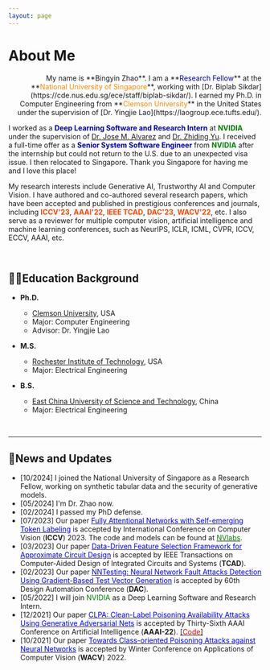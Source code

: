 ```yaml
---
layout: page
---
```


# About Me
<div style="text-align: right">
My name is **Bingyin Zhao**. I am a **<font color=LigthSykBlue>Research Fellow</font>** at the **<font color=Darkorange>National University of Singapore</font>**, working with [Dr. Biplab Sikdar](https://cde.nus.edu.sg/ece/staff/biplab-sikdar/). I earned my Ph.D. in Computer Engineering from **<font color=Darkorange>Clemson University</font>** in the United States under the supervision of [Dr. Yingjie Lao](https://laogroup.ece.tufts.edu/).
</div>

I worked as a **<font color=LigthSykBlue>Deep Learning Software and Research Intern</font>** at **<font color=Green>NVIDIA</font>** under the supervision of [Dr. Jose M. Alvarez](https://alvarezlopezjosem.github.io/) and [Dr. Zhiding Yu](https://chrisding.github.io/). I received a full-time offer as a **<font color=LigthSykBlue>Senior System Software Engineer</font>** from **<font color=Green>NVIDIA</font>** after the internship but could not return to the U.S. due to an unexpected visa issue. I then relocated to Singapore. Thank you Singapore for having me and I love this place!<p>

My research interests include Generative AI, Trustworthy AI and Computer Vision. I have authored and co-authored several research papers, which have been accepted and published in prestigious conferences and journals, including **<font color=OrangeRed>ICCV'23</font>**, **<font color=OrangeRed>AAAI'22</font>**, **<font color=OrangeRed>IEEE TCAD</font>**, **<font color=OrangeRed>DAC'23</font>**, **<font color=OrangeRed>WACV'22</font>**, etc. I also serve as a reviewer for multiple computer vision, artificial intelligence and machine learning conferences, such as NeurIPS, ICLR, ICML, CVPR, ICCV, ECCV, AAAI, etc.
</p>
<br>

## 🧑‍🎓Education Background

- **Ph.D.**
  - [Clemson University](https://www.clemson.edu/), USA
  - Major: Computer Engineering            
  - Advisor: Dr. Yingjie Lao

- **M.S.**                                                                              
  - [Rochester Institute of Technology](https://www.rit.edu/), USA
  - Major: Electrical Engineering 

- **B.S.**
  - [East China University of Science and Technology](https://www.ecust.edu.cn/en/main.psp), China
  - Major: Electrical Engineering                                                                          


<br>

---

## 📮News and Updates
- [10/2024] I joined the National University of Singapore as a Research Fellow, working on synthetic tabular data and the security of generative models.
- [05/2024] I'm Dr. Zhao now.
- [02/2024] I passed my PhD defense.
- [07/2023] Our paper [<font color=Blue>Fully Attentional Networks with Self-emerging Token Labeling</font>](https://openaccess.thecvf.com/content/ICCV2023/papers/Zhao_Fully_Attentional_Networks_with_Self-emerging_Token_Labeling_ICCV_2023_paper.pdf) is accepted by International Conference on Computer Vision (**ICCV**) 2023. The code and models can be found at [<font color=Green>NVlabs</font>](https://github.com/NVlabs/STL).
- [03/2023] Our paper [<font color=Blue>Data-Driven Feature Selection Framework for Approximate Circuit Design</font>](https://ieeexplore.ieee.org/stamp/stamp.jsp?arnumber=10077732) is accepted by IEEE Transactions on Computer-Aided Design of Integrated Circuits and Systems (**TCAD**).
- [02/2023] Our paper [<font color=Blue>NNTesting: Neural Network Fault Attacks Detection Using Gradient-Based Test Vector Generation</font>](https://ieeexplore.ieee.org/stamp/stamp.jsp?arnumber=10247885) is accepted by 60th Design Automation Conference (**DAC**).
- [05/2022] I will join <font color=Green>NVIDIA</font> as a Deep Learning Software and Research Intern.
- [12/2021] Our paper [<font color=Blue>CLPA: Clean-Label Poisoning Availability Attacks Using Generative Adversarial Nets</font>](https://ojs.aaai.org/index.php/AAAI/article/view/20902) is accepted by Thirty-Sixth AAAI Conference on Artificial Intelligence (**AAAI-22**). [[<font color=Red>Code</font>]](https://github.com/bxz9200/CLPA)
- [10/2021] Our paper [<font color=Blue>Towards Class-oriented Poisoning Attacks against Neural Networks</font>](https://openaccess.thecvf.com/content/WACV2022/papers/Zhao_Towards_Class-Oriented_Poisoning_Attacks_Against_Neural_Networks_WACV_2022_paper.pdf) is accepted by Winter Conference on Applications of Computer Vision (**WACV**) 2022.



<br>

<div style="width: 100px; height: 100px;">
    <script type="text/javascript" id="clstr_globe" src="//clustrmaps.com/globe.js?d=apPnjfBfSr4LpiQCrUM7yBdv3aw2M9tKtSq2TJ_gCYM"></script>
</div>
